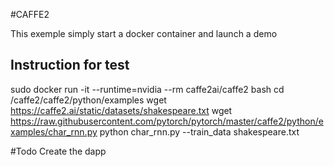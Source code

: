#CAFFE2

This exemple simply start a docker container and launch a demo  
## Instruction for test  
sudo docker run -it --runtime=nvidia --rm caffe2ai/caffe2 bash
cd /caffe2/caffe2/python/examples
wget https://caffe2.ai/static/datasets/shakespeare.txt
wget https://raw.githubusercontent.com/pytorch/pytorch/master/caffe2/python/examples/char_rnn.py
python char_rnn.py --train_data shakespeare.txt


#Todo
Create the dapp 